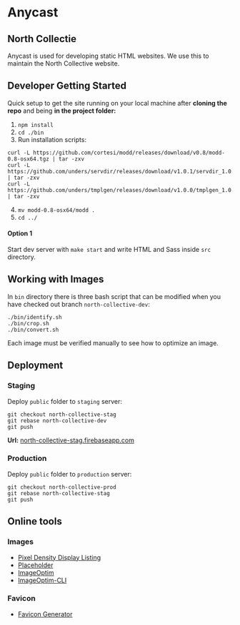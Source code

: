 # Anycast
## North Collectie

Anycast is used for developing static HTML websites. We use this to maintain the North Collective website.

## Developer Getting Started

Quick setup to get the site running on your local machine after **cloning the repo** and being **in the project folder:**

1.  `npm install`
2. `cd ./bin`
3. Run installation scripts:
```
curl -L https://github.com/cortesi/modd/releases/download/v0.8/modd-0.8-osx64.tgz | tar -zxv
curl -L https://github.com/unders/servdir/releases/download/v1.0.1/servdir_1.0.1_darwin_amd64.tar.gz | tar -zxv
curl -L https://github.com/unders/tmplgen/releases/download/v1.0.0/tmplgen_1.0.0_darwin_amd64.tar.gz | tar -zxv
```
4. `mv modd-0.8-osx64/modd .`
5. `cd ../`

#### Option 1

Start dev server with `make start` and write HTML and Sass inside `src` directory.

## Working with Images

In `bin` directory there is three bash script that can be modified when you have checked out branch `north-collective-dev`:

```
./bin/identify.sh
./bin/crop.sh
./bin/convert.sh
```
Each image must be verified manually to see how to optimize an image.


## Deployment

### Staging

Deploy `public` folder to `staging` server:

```
git checkout north-collective-stag
git rebase north-collective-dev
git push
```

**Url:** [north-collective-stag.firebaseapp.com](https://north-collective-stag.firebaseapp.com/)

### Production

Deploy `public` folder to `production` server:

```
git checkout north-collective-prod
git rebase north-collective-stag
git push
```

## Online tools

### Images

* [Pixel Density Display Listing](https://pixensity.com/)
* [Placeholder](https://placeholder.com/)
* [ImageOptim](https://imageoptim.com/mac)
* [ImageOptim-CLI](https://jamiemason.github.io/ImageOptim-CLI/)

### Favicon
* [Favicon Generator](https://realfavicongenerator.net/)
